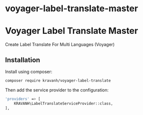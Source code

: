# voyager-label-translate-master
# Voyager Label Translate Master

Create Label Translate For Multi Languages (Voyager)

## Installation

Install using composer:

```bash
composer require kravanh/voyager-label-translate
```

Then add the service provider to the configuration:

```bash
'providers' => [
    KRAVANH\LabelTranslateServiceProvider::class,
],
```
